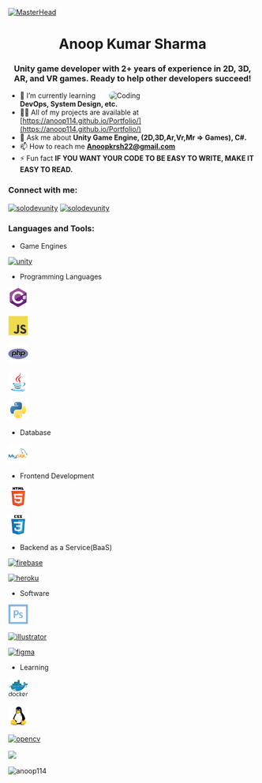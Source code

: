 [![MasterHead](https://learn.microsoft.com/en-us/windows/mixed-reality/mrtk-unity/mrtk2/features/images/interactive-element/ineditor/gifs/positionoffset.gif?view=mrtkunity-2022-05)](https://anoop114.github.io/Portfolio/)

<h1 align="center"> Anoop Kumar Sharma </h1>
<h3 align="center">Unity game developer with 2+ years of experience in 2D, 3D, AR, and VR games. Ready to help other developers succeed!</h3>

<img align="right" alt="Coding" width="300" style="border-radius: 20px" src="https://cdn.dribbble.com/users/1162077/screenshots/3848914/programmer.gif">


- 🌱 I’m currently learning **DevOps, System Design, etc.**
- 👨‍💻 All of my projects are available at [https://anoop114.github.io/Portfolio/](https://anoop114.github.io/Portfolio/)
- 💬 Ask me about **Unity Game Engine, (2D,3D,Ar,Vr,Mr => Games), C#.**
- 📫 How to reach me **Anoopkrsh22@gmail.com**
- ⚡ Fun fact **IF YOU WANT YOUR CODE TO BE EASY TO WRITE, MAKE IT EASY TO READ.**

<h3 align="left">Connect with me:</h3>
<p align="left">
<a href="https://twitter.com/solodevunity" target="blank"><img align="center" src="https://raw.githubusercontent.com/rahuldkjain/github-profile-readme-generator/master/src/images/icons/Social/twitter.svg" alt="solodevunity" height="30" width="40" /></a>
<a href="https://instagram.com/solodevunity" target="blank"><img align="center" src="https://raw.githubusercontent.com/rahuldkjain/github-profile-readme-generator/master/src/images/icons/Social/instagram.svg" alt="solodevunity" height="30" width="40" /></a>
</p>

<h3 align="left">Languages and Tools:</h3>

- Game Engines
<p align="left">

<!--- Unity -->
<a href="https://unity.com/" target="_blank" rel="noreferrer"> <img src="https://store-speedtree-com.exactdn.com/site-assets/uploads/Unity-Logo-White.png?strip=all&lossy=1&quality=73&w=2560&ssl=1" alt="unity" width="70" height="40"/> </a> 

</p>

- Programming Languages
<p align="left">

<!--- C# -->
<a href="https://www.w3schools.com/cs/" target="_blank" rel="noreferrer"> <img src="https://raw.githubusercontent.com/devicons/devicon/master/icons/csharp/csharp-original.svg" alt="csharp" width="40" height="40"/> </a> 

<!--- JS -->
<a href="https://developer.mozilla.org/en-US/docs/Web/JavaScript" target="_blank" rel="noreferrer"> <img src="https://raw.githubusercontent.com/devicons/devicon/master/icons/javascript/javascript-original.svg" alt="javascript" width="40" height="40"/> </a> 

<!--- PHP -->
<a href="https://www.php.net" target="_blank" rel="noreferrer"> <img src="https://raw.githubusercontent.com/devicons/devicon/master/icons/php/php-original.svg" alt="php" width="40" height="40"/> </a> 

<!--- Java -->
<a href="https://www.java.com" target="_blank" rel="noreferrer"> <img src="https://raw.githubusercontent.com/devicons/devicon/master/icons/java/java-original.svg" alt="java" width="40" height="40"/> </a> 

<!--- Py -->
<a href="https://www.python.org" target="_blank" rel="noreferrer"> <img src="https://raw.githubusercontent.com/devicons/devicon/master/icons/python/python-original.svg" alt="python" width="40" height="40"/> </a>

</p>

- Database
<p align="left">

<!--- MySql -->
<a href="https://www.mysql.com/" target="_blank" rel="noreferrer"> <img src="https://raw.githubusercontent.com/devicons/devicon/master/icons/mysql/mysql-original-wordmark.svg" alt="mysql" width="40" height="40"/> </a> 

</p>

- Frontend Development
<p align="left">

<!--- HTML -->
<a href="https://www.w3.org/html/" target="_blank" rel="noreferrer"> <img src="https://raw.githubusercontent.com/devicons/devicon/master/icons/html5/html5-original-wordmark.svg" alt="html5" width="40" height="40"/> </a> 

<!--- CSS -->
<a href="https://www.w3schools.com/css/" target="_blank" rel="noreferrer"> <img src="https://raw.githubusercontent.com/devicons/devicon/master/icons/css3/css3-original-wordmark.svg" alt="css3" width="40" height="40"/> </a> 

</p>

- Backend as a Service(BaaS)
<p align="left">

<!--- FireBase -->
<a href="https://firebase.google.com/" target="_blank" rel="noreferrer"> <img src="https://www.vectorlogo.zone/logos/firebase/firebase-icon.svg" alt="firebase" width="40" height="40"/> </a> 

<!--- Heroku -->
<a href="https://heroku.com" target="_blank" rel="noreferrer"> <img src="https://www.vectorlogo.zone/logos/heroku/heroku-icon.svg" alt="heroku" width="40" height="40"/> </a> 

</p>

- Software
<p align="left">

<!--- PhotoShop -->
<a href="https://www.photoshop.com/en" target="_blank" rel="noreferrer"> <img src="https://raw.githubusercontent.com/devicons/devicon/master/icons/photoshop/photoshop-line.svg" alt="photoshop" width="40" height="40"/> </a> 

<!--- Adobe Illustrator -->
<a href="https://www.adobe.com/in/products/illustrator.html" target="_blank" rel="noreferrer"> <img src="https://www.vectorlogo.zone/logos/adobe_illustrator/adobe_illustrator-icon.svg" alt="illustrator" width="40" height="40"/> </a> 

<!--- figma -->
<a href="https://www.figma.com/" target="_blank" rel="noreferrer"> <img src="https://www.vectorlogo.zone/logos/figma/figma-icon.svg" alt="figma" width="40" height="40"/> </a> 

</p>

- Learning
<p align="left">

<!--- Docker -->
<a href="https://www.docker.com/" target="_blank" rel="noreferrer"> <img src="https://raw.githubusercontent.com/devicons/devicon/master/icons/docker/docker-original-wordmark.svg" alt="docker" width="40" height="40"/> </a> 


<!--- Linux -->
<a href="https://www.linux.org/" target="_blank" rel="noreferrer"> <img src="https://raw.githubusercontent.com/devicons/devicon/master/icons/linux/linux-original.svg" alt="linux" width="40" height="40"/> </a> 

<!--- Open CV -->
<a href="https://opencv.org/" target="_blank" rel="noreferrer"> <img src="https://www.vectorlogo.zone/logos/opencv/opencv-icon.svg" alt="opencv" width="40" height="40"/> </a> 


</p>

<p><img align="center" src="https://github-readme-stats.vercel.app/api/top-langs/?username=Anoop114&theme=dracula&hide_langs_below=1" /></p>

<p><img align="center" src="https://github-readme-streak-stats.herokuapp.com/?user=anoop114&" alt="anoop114" /></p>

